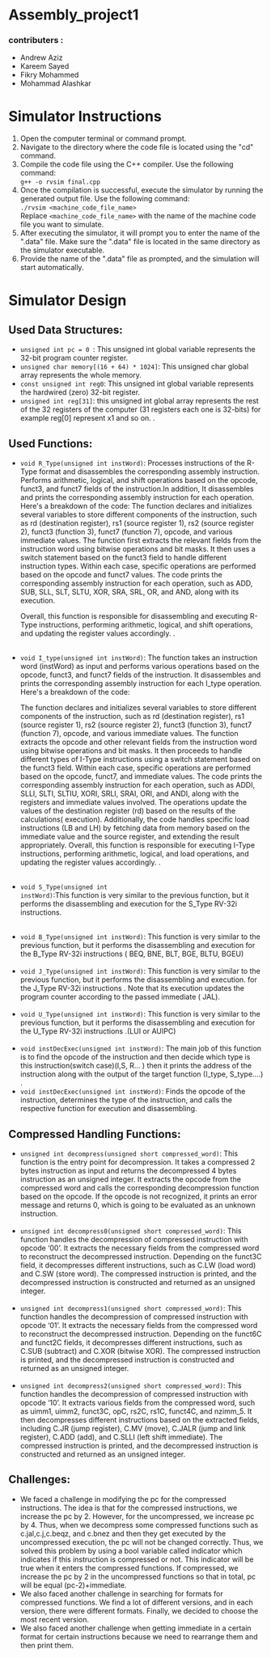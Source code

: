 # Assembly_project1
<h3>contributers :</h3> <ul>
  <li>Andrew Aziz</li>
  <li>Kareem Sayed</li>
  <li>Fikry Mohammed</li>
  <li>Mohammad Alashkar</li>
</ul>
<!DOCTYPE html>
<html>
<body>
  <h1>Simulator Instructions</h1>
  <ol>
    <li>Open the computer terminal or command prompt.</li>
    <li>Navigate to the directory where the code file is located using the "cd" command.</li>
    <li>Compile the code file using the C++ compiler. Use the following command:<br>
      <code>g++ -o rvsim final.cpp</code></li>
    <li>Once the compilation is successful, execute the simulator by running the generated output file. Use the following command:<br>
      <code>./rvsim &lt;machine_code_file_name&gt;</code><br>
      Replace <code>&lt;machine_code_file_name&gt;</code> with the name of the machine code file you want to simulate.</li>
    <li>After executing the simulator, it will prompt you to enter the name of the ".data" file. Make sure the ".data" file is located in the same directory as the simulator executable.</li>
    <li>Provide the name of the ".data" file as prompted, and the simulation will start automatically.</li>
  </ol>

  <h1>Simulator Design</h1>
  <h2>Used Data Structures:</h2>
  <ul>
    <li><code>unsigned int pc = 0 </code>: This unsigned int global variable represents the 32-bit program counter register.</li>
    <li><code>unsigned char memory[(16 + 64) * 1024]</code>: This unsigned char global array represents the whole memory.</li>
    <li><code>const unsigned int reg0</code>: This unsigned int global variable represents the hardwired (zero) 32-bit register.</li>
    <li><code>unsigned int reg[31]</code>: this unsigned int global array represents the rest of the 32 registers of the computer (31 registers each one is 32-bits) for example reg[0] represent x1 and so on. 
.</li>
  </ul>

  <h2>Used Functions:</h2>
  <ul>
    <li><code>void R_Type(unsigned int instWord)</code>: Processes instructions of the R-Type format and disassembles the corresponding assembly instruction. Performs arithmetic, logical, and shift operations based on the opcode, funct3, and funct7 fields of the instruction.In addition, It disassembles and prints the corresponding assembly instruction for each operation. Here's a breakdown of the code:
The function declares and initializes several variables to store different components of the instruction, such as rd (destination register), rs1 (source register 1), rs2 (source register 2), funct3 (function 3), funct7 (function 7), opcode, and various immediate values.
The function first extracts the relevant fields from the instruction word using bitwise operations and bit masks. It then uses a switch statement based on the funct3 field to handle different instruction types. Within each case, specific operations are performed based on the opcode and funct7 values.
The code prints the corresponding assembly instruction for each operation, such as ADD, SUB, SLL, SLT, SLTU, XOR, SRA, SRL, OR, and AND, along with its execution.

Overall, this function is responsible for disassembling and executing R-Type instructions, performing arithmetic, logical, and shift operations, and updating the register values accordingly.
.</li><br>
    <li><code>void I_type(unsigned int instWord)</code>: The function takes an instruction word (instWord) as input and performs various operations based on the opcode, funct3, and funct7 fields of the instruction. It disassembles and prints the corresponding assembly instruction for each I_type operation. Here's a breakdown of the code: 

The function declares and initializes several variables to store different components of the instruction, such as rd (destination register), rs1 (source register 1), rs2 (source register 2), funct3 (function 3), funct7 (function 7), opcode, and various immediate values. The function extracts the opcode and other relevant fields from the instruction word using bitwise operations and bit masks. It then proceeds to handle different types of I-Type instructions using a switch statement based on the funct3 field. Within each case, specific operations are performed based on the opcode, funct7, and immediate values. The code prints the corresponding assembly instruction for each operation, such as ADDI, SLLI, SLTI, SLTIU, XORI, SRLI, SRAI, ORI, and ANDI, along with the registers and immediate values involved. The operations update the values of the destination register (rd) based on the results of the calculations( execution). 
Additionally, the code handles specific load instructions (LB and LH) by fetching data from memory based on the immediate value and the source register, and extending the result appropriately.
Overall, this function is responsible for executing I-Type instructions, performing arithmetic, logical, and load operations, and updating the register values accordingly.
.</li><br>
    <li><code>void S_Type(unsigned int instWord)</code>:This function is very similar to the previous function, but it performs the disassembling and execution for the S_Type RV-32i instructions.
</li><br>
    <li><code>void B_Type(unsigned int instWord)</code>: This function is very similar to the previous function, but it performs the disassembling and execution for the B_Type RV-32i instructions ( BEQ, BNE, BLT, BGE, BLTU, BGEU)
</li><br>
    <li><code>void J_Type(unsigned int instWord)</code>: This function is very similar to the previous function, but it performs the disassembling and execution. for the J_Type RV-32i instructions . Note that its execution updates the program counter according to the passed immediate ( JAL).
</li><br>
    <li><code>void U_Type(unsigned int instWord)</code>: This function is very similar to the previous function, but it performs the disassembling and execution for the U_Type RV-32i instructions .(LUI or AUIPC)
</li><br>
    <li><code>void instDecExec(unsigned int instWord)</code>: The main job of this function is to find the opcode of the instruction and then decide which type is this instruction(switch case)(I,S, R… ) then it prints the address of the instruction along with the output of the target function (I_type, S_type….)
.</```html><br>
      <li><code>void instDecExec(unsigned int instWord)</code>: Finds the opcode of the instruction, determines the type of the instruction, and calls the respective function for execution and disassembling.</li>
  </ul>

  <h2>Compressed Handling Functions:</h2>
  <ul>
    <li><code>unsigned int decompress(unsigned short compressed_word)</code>: This function is the entry point for decompression. It takes a compressed 2 bytes instruction as input and returns the decompressed 4 bytes instruction as an unsigned integer. 
It extracts the opcode from the compressed word and calls the corresponding decompression function based on the opcode.
If the opcode is not recognized, it prints an error message and returns 0, which is going to be evaluated as an unknown instruction.</li><br>
    <li><code>unsigned int decompress0(unsigned short compressed_word)</code>: This function handles the decompression of compressed instruction with opcode ‘00’.
It extracts the necessary fields from the compressed word to reconstruct the decompressed instruction.
Depending on the funct3C field, it decompresses different instructions, such as C.LW (load word) and C.SW (store word).
The compressed instruction is printed, and the decompressed instruction is constructed and returned as an unsigned integer.</li><br>
    <li><code>unsigned int decompress1(unsigned short compressed_word)</code>: This function handles the decompression of compressed instruction with opcode ‘01’.
It extracts the necessary fields from the compressed word to reconstruct the decompressed instruction.
Depending on the funct6C and funct2C fields, it decompresses different instructions, such as C.SUB (subtract) and C.XOR (bitwise XOR).
The compressed instruction is printed, and the decompressed instruction is constructed and returned as an unsigned integer.
</li><br>
    <li><code>unsigned int decompress2(unsigned short compressed_word)</code>: This function handles the decompression of compressed instruction with opcode ‘10’.
It extracts various fields from the compressed word, such as uimm1, uimm2, funct3C, opC, rs2C, rs1C, funct4C, and nzimm_5.
It then decompresses different instructions based on the extracted fields, including C.JR (jump register), C.MV (move), C.JALR (jump and link register), C.ADD (add), and C.SLLI (left shift immediate).
The compressed instruction is printed, and the decompressed instruction is constructed and returned as an unsigned integer.
</li>
  </ul>

  <h2>Challenges:</h2>
  <ul>
    <li>We faced a challenge in modifying the pc for the compressed instructions. The idea is that for the compressed instructions, we increase the pc by 2. However,  for the uncompressed, we increase pc by 4. Thus, when we decompress some compressed functions such as c.jal,c.j,c.beqz, and c.bnez and then they get executed by the uncompressed execution, the pc will not be changed correctly. 
Thus, we solved this problem by using a bool variable called indicator which indicates if this instruction is compressed or not. This indicator will be true when it enters the compressed functions. If compressed, we increase the pc by 2 in the uncompressed functions so that in total, pc will be equal (pc-2)+immediate.
</li>
    <li>We also faced another challenge in searching for formats for compressed functions. We find a lot of different versions, and in each version, there were different formats. Finally, we decided to choose the most recent version.</li>
    <li>We also faced another challenge when getting immediate in a certain format for certain instructions because we need to rearrange them and then print them. 
</li>
  </ul>
</body>
</html>
